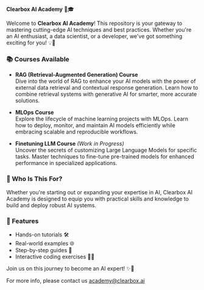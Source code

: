 **Clearbox AI Academy** 🚀🎓

Welcome to **Clearbox AI Academy**! This repository is your gateway to mastering cutting-edge AI techniques and best practices. Whether you're an AI enthusiast, a data scientist, or a developer, we've got something exciting for you! 💡🤖

### 📚 Courses Available

- **RAG (Retrieval-Augmented Generation) Course**  
   Dive into the world of RAG to enhance your AI models with the power of external data retrieval and contextual response generation. Learn how to combine retrieval systems with generative AI for smarter, more accurate solutions.

- **MLOps Course**  
   Explore the lifecycle of machine learning projects with MLOps. Learn how to deploy, monitor, and maintain AI models efficiently while embracing scalable and reproducible workflows.

- **Finetuning LLM Course** *(Work in Progress)*  
   Uncover the secrets of customizing Large Language Models for specific tasks. Master techniques to fine-tune pre-trained models for enhanced performance in specialized applications.

### 🎯 Who Is This For?

Whether you're starting out or expanding your expertise in AI, Clearbox AI Academy is designed to equip you with practical skills and knowledge to build and deploy robust AI systems.

### 🌟 Features

- Hands-on tutorials 🛠️  
- Real-world examples 🌐  
- Step-by-step guides 📖  
- Interactive coding exercises 🧑‍💻  

Join us on this journey to become an AI expert! ✨🚀

For more info, please contact us academy@clearbox.ai
